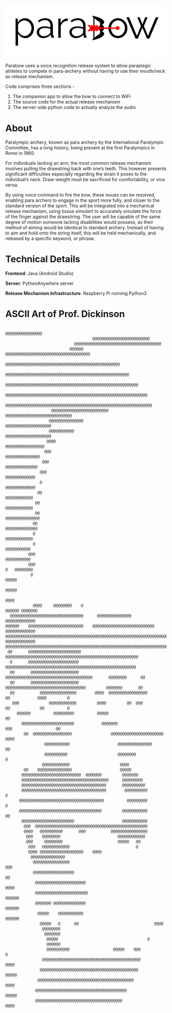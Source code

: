 ![parabow](https://github.com/jakebildy/parabow/blob/master/assets/parabow_logo.png?raw=true)

Parabow uses a voice recognition release system to allow paraplegic athletes to compete in para-archery without having to use their mouth/neck as release mechanism.

Code comprises three sections - 

1. The companion app to allow the bow to connect to WiFi
2. The source code for the actual release mechanism
3. The server-side python code to actually analyze the audio

# About
Paralympic archery, known as para archery by the International Paralympic Committee, has a long history, being present at the first Paralympics in Rome in 1960.

For individuals lacking an arm, the most common release mechanism involves pulling the drawstring back with one’s teeth. This however presents significant difficulties especially regarding the strain it poses to the individual’s neck. Draw-weight must be sacrificed for comfortability, or vice versa.

By using voice command to fire the bow, these issues can be resolved, enabling para archers to engage in the sport more fully, and closer to the standard version of the sport. This will be integrated into a mechanical release mechanism, using tissue simulant to accurately simulate the force of the finger against the drawstring. The user will be capable of the same degree of motion someone lacking disabilities would possess, as their method of aiming would be identical to standard archery. Instead of having to aim and hold onto the string itself, this will be held mechanically, and released by a specific keyword, or phrase.


# Technical Details
 **Frontend**: Java (Android Studio)
 
 **Server**: PythonAnywhere server
 
 **Release Mechanism Infrastructure**: Raspberry Pi running Python3


# ASCII Art of Prof. Dickinson 
                                                                                                                                                                                                                                                                
                                                                                                                                                                                                        
                                                                  @@@@@@@@@@@@@@@@                                         
                                          @@@@@@@@@@@@@@@@@@@@@@@@@                                   
                                  @@@@@@@@@@@@@@@@@@@@@@@@@@@@@@@@@@@@@@                              
                                @@@@@@  @@@@@@@@@@@@@@@@@@@@@@@@@@@@@@@@@@@@@                         
                              @@@@@@@@@@@@@@@@@@@@@@@@@@@@@@@@@@@@@@@@@@@@@@@@@@                      
                             @@@@@@@@@@@@@@@@@@@@@@@@@@@@@@@@@@@@@@@@@@@@@@@@@@@@@@                   
                            @@@@@@@@@@@@@@@@@@@@@@@@@@@@@@@@@@@@@@@@@@@@@@@@@@@@@@@@@@                
                          @@@@@@@@@@@@@@@@@@@@@@@@@@@@@@@@@@@@@@@@@@@@@@@@@@@@@@@@@@@@@@              
                         @@@@@@@@@@@@@@@@@@@@@@@@@@@@@@@@@@@@@@@@@@@@@@@@@@@@@@@@@@@@@@@@             
                        @@@@@@@@@@@@@@@@@@@@@@@@@             @@@@@@@@@@@@@@@@@@@@@@@@@@@@@           
                       @@@@@@@@@@@@@@@                                   @@@@@@@@@@@@@@@@@@@@         
                       @@@@@@@@@@@                                         @@@@@@@@@@@@@@@@@@@@       
                      @@@@                                                    @@@@@@@@@@@@@@@@@       
                     @@@                                                        @@@@@@@@@@@@@@@       
                    @@@                                                          @@@@@@@@@@@@@@       
                   @@@                                                            @@@@@@@@@@@@@       
                   @                                                              @@@@@@@@@@@@@       
                  @@                                                               @@@@@@@@@@@@       
                 @@                                                                @@@@@@@@@@@@       
                 @@                                                                 @@@@@@@@@@@@@@@   
                @@                                                                   @@@@@@@@@@@@@@   
                @                                                                      @@@@@@@@@@@@   
                @                                                                       @@@@@@@@@@@   
              @@@                                                                       @@@@@@@@@@@   
              @@@                                                                      @   @@@@@@@@   
               @                                                                              @@@@@   
                                                                                              @@@@@   
                                                                                              @@@@    
                @@@@     @@@@@@@@    @                                              @@@@@@ @@@@@@@    
      @@@@@@@@@@@@@@@@@@@@@@@@@@@@@@@@      @@@@@@@@@@@@@@@                          @@@@@@@@@@@@@    
    @@@@@@    @@@@@@@@@@@@@@@@@@@@@@@@    @@@@@@@@@@@@@@@@@@@@@@@@@@@                 @@@@@@@@@@@@@   
    @@@@@@@@@@@@@@@@@@@@@@@@@@@@@@@@@@@@@@@@@@@@@@@@@@@@@@@@@@@@@@@@@@@@@@@@@@        @@@@@@@@@@@@@   
    @@@@@@@@@@@@@@@@@@@@@@@@@@@@@@@@@@@@@@@@@@@@@@@@@@@@@@@@@@@@@@@@@@@@@@@@@@@@@@@@@@@@@@@@@@@@@@@   
     @@       @@@@@@@@@@@@@@@@@@@@@@@    @@@@@@@@@@@@@@@@@@@@@@@@@@@@@@@@@@@@@@@@@@@@@@@@@@@@@@@@@@   
      @       @@@@@@@@@@@@@@@@@@@@@@     @@@@@@@@@@@@@@@@@@@@@@@@@@@@@@@@@@@@@@@@@@@@@@@@@@@@@@@@@    
      @@       @@@@@@@@@@@@@@@@@@@@@     @@@@@@@@@@@@@@@@@@@@@@@@@@@@@@@@@@@@@@       @@@@@@@@      @@
      @@       @@@@@@@@@@@@@@@@@@@@@      @@@@@@@@@@@@@@@@@@@@@@@@@@@@@@@@@@@         @@@@@@@       @@
      @@           @@@@@@@@@@@@@@@@        @@@@  @@@@@@@@@@@@@@@@@        @@            @@@@         @
       @@@             @@@@@@@@@@@@         @@@@         @@  @@@          @@             @@          @
         @@@@@@          @@@@@@@@@          @@@@@                         @@                          
           @@@@@@@@@@@@@@@@@@@@@@@            @@@@@@@                   @@@                   @@      
            @@  @@@@@@@@@@@@@@@@@                 @@@@@@@@@@@@@@@@@@@@@@@                     @@@@    
                     @@@@@@@@@@@                     @@@@@@@@@@@@@@@                           @@     
                     @@@@@@@@@@                      @@@@@@@@                                    @    
                    @@@@@@@@@@@@                      @@@@                                            
            @@    @@@@@@@@@@@@@@@                     @@@@@                                           
           @@@@@@@@@@@@@@@@@@@@@@@@@@  @@@@@@@         @@@@@@@                                        
           @@@@@@@@@@@@@@@@@@@@@@@@@@@@@@@@@@@@@@      @@@@@@@@@                                      
           @@@@@@@@@@@@@@@@@@@@@@@@@@@@@@@@@@@@@       @@@@@@@@@@                                     
           @@@@@@@@@@@@@@@@@@@@@@@@@@@@@@@@@@@@@        @@@@@@@@@@        @                           
          @@@@@@@@@@@@@@@@@@@@@@@@@@@@@@@@@@@@@          @@@@@@@@@        @                           
          @@@@@@@@@@@@@@@@@@@@@@@@@@@@@@@@@@@@         @@@@@@@@@@@        @@                          
           @@@@@@@@@@@@@@@@@@@@@@@                     @@@@@@@@@@@                                    
            @@@  @@@@@@@@@@@@@@@@@@@@@@@@@@@@@@@@@@@@@@@@@@@@@@@@@                                    
            @@@@   @@@@@@@@@@       @@@           @@@@@@@@@@@@@@@@                                    
             @@@    @@@@@@@@                         @@@@@@@@@@@@                                     
             @@@     @@@@@@@@                        @@@@@   @@                                       
              @@@   @@@@@@@@@@@@                             @                                        
              @@@@ @@@@@@@@@@@@@@@@@@@    @@@@                                                        
               @@@@@@@@@@@@@@@                                                                        
                @@@@@@@@@@@@@@@@                                           @@@                        
                @@@@@@@@@@@@@@@@@@                                         @@                         
                 @@@@@@@@@@@@@@@@@@@@@@                                   @@@@                        
                 @@@@@@@@@@@@@@@@@@@@@@@                                @@@@@@                        
                 @@@@@@@ @@@@@@@@@@@@@@                                 @@@@@@                        
                  @@@@@    @@@@@@@@@@@                                @@@@@@                          
                   @@@@@   @      @@                                 @@@@                             
                    @@@@@@@@                                                                          
                     @@@@@@@                                                                          
                      @@@@@                                       @                                   
                      @@@@@@                                                                          
                      @@@@@@@@@@                   @@@@@    @@@                     @                 
                    @@@@@@@@@@@@@@@@@@@@@@@@@@@@@@@@@@@@@@@@@@@                     @@@@              
                   @@@@@@@@@@@@@@@@@@@@@@@@@@@@@@@@@@@@@@@@@@@                      @@@@@             
                  @@@@@@@@@@@@@@@@@@@@@@@@@@@@@@@@@@@@@@@@@@                         @@@@             
                 @@@@@@@@@@@@@@@@@@@@@@@@@@@@@@@@@@@@@@@@                            @@@@@            
                 @@@@@@@@@@@@@@@@@@@@@@@@@@@@@@@@@@@@@@                              @@@@    
